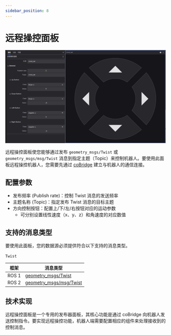 ```yaml
---
sidebar_position: 8
---
```


# 远程操控面板

![远程操控面板一览](../img/viz-14-1.png)

远程操控面板使您能够通过发布 `geometry_msgs/Twist` 或 `geometry_msgs/msg/Twist` 消息到指定主题（Topic）来控制机器人。要使用此面板远程操控机器人，您需要先通过 [coBridge](https://github.com/coscene-io/cobridge) 建立与机器人的通信连接。

## 配置参数

- 发布频率 (Publish rate)：控制 Twist 消息的发送频率
- 主题名称 (Topic)：指定发布 Twist 消息的目标主题
- 方向控制按钮：配置上/下/左/右按钮对应的运动参数
  - 可分别设置线性速度（x、y、z）和角速度的对应数值

## 支持的消息类型

要使用此面板，您的数据源必须提供符合以下支持的消息类型。

`Twist`

| 框架 | 消息类型 |
| --- | --- |
| ROS 1 | [geometry_msgs/Twist](https://docs.ros.org/en/noetic/api/std_msgs/html/msg/ColorRGBA.html) |
| ROS 2 | [geometry_msgs/msg/Twist](https://github.com/ros2/common_interfaces/blob/master/geometry_msgs/msg/Twist.msg) |

## 技术实现

远程操控面板是一个专用的发布器面板，其核心功能是通过 coBridge 向机器人发送控制指令。要实现远程操控功能，机器人端需要配置相应的组件来处理接收到的控制消息。
